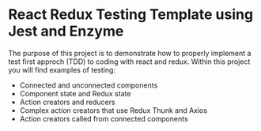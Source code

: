 # React Redux Testing Template using Jest and Enzyme

The purpose of this project is to demonstrate how to properly implement a test first approch (TDD) to coding with react and redux.
Within this project you will find examples of testing:

* Connected and unconnected components
* Component state and Redux state
* Action creators and reducers
* Complex action creators that use Redux Thunk and Axios
* Action creators called from connected components
